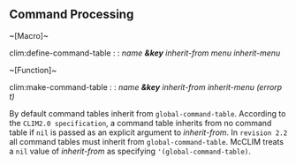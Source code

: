 ## Command Processing

~[Macro]~

clim:define-command-table :
:   *name **&key** inherit-from menu inherit-menu*

~[Function]~

clim:make-command-table :
:   *name **&key** inherit-from inherit-menu (errorp t)*

By default command tables inherit from `global-command-table`. According
to the `CLIM2.0 specification`, a command table inherits from no command
table if `nil` is passed as an explicit argument to *inherit-from*. In
`revision 2.2` all command tables must inherit from
`global-command-table`. McCLIM treats a `nil` value of *inherit-from* as
specifying `'(global-command-table)`.
